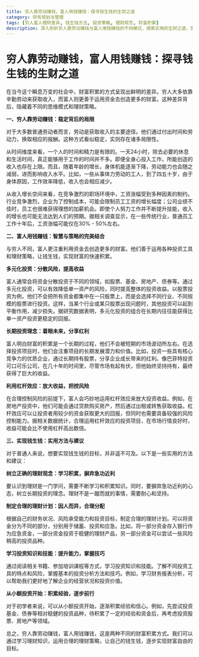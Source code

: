 ```yaml
---
title: 穷人靠劳动赚钱，富人用钱赚钱：探寻钱生钱的生财之道
category: 财务规划与管理
tags: [穷人富人理财差异, 钱生钱方法, 投资策略, 理财观念, 财富积累]
description: 深入剖析穷人靠劳动赚钱与富人用钱赚钱的不同模式，探索实用的生财之道，包括多元化投资、长期投资理念等，助您掌握钱生钱的技巧，迈向财富自由。
---
```


# 穷人靠劳动赚钱，富人用钱赚钱：探寻钱生钱的生财之道

在当今这个瞬息万变的社会中，财富积累的方式呈现出鲜明的差异。穷人大多依靠辛勤劳动来获取收入，而富人则更善于运用资金去创造更多的财富。这种差异背后，隐藏着不同的思维模式和理财策略。

**一、穷人靠劳动赚钱：稳定背后的局限**

对于大多数普通劳动者而言，劳动是获取收入的主要途径。他们通过付出时间和劳动力，换取相应的报酬。这种方式看似稳定，实则存在诸多局限性。

从时间维度来看，一个人的时间和精力是有限的。一天24小时，除去必要的休息和生活时间，真正能够用于工作的时间并不多。即便全身心投入工作，所能创造的收入也存在上限。而且，随着年龄的增长，身体机能逐渐下降，劳动能力也会随之减弱，进而影响收入水平。比如，一些从事体力劳动的工人，到了四五十岁，由于身体原因，工作效率降低，收入也会相应减少。

从收入增长空间来看，在竞争激烈的职场环境中，工资涨幅受到多种因素的制约。行业竞争激烈，企业为了控制成本，可能会限制员工工资的增长幅度；公司业绩不佳时，员工也很难获得理想的加薪机会。即使个人努力工作并不断提升技能，收入的增长也可能无法达到人们的预期。据相关调查显示，在一些传统行业，普通员工工作十年后，工资涨幅可能仅在30% - 50%左右。

**二、富人用钱赚钱：智慧与策略的完美结合**

与穷人不同，富人更注重利用资金去创造更多的财富。他们善于运用各种投资工具和理财策略，让钱生钱，实现财富的快速积累。

**多元化投资：分散风险，提高收益**

富人通常会将资金分散投资于不同的领域，如股票、基金、房地产、债券等。通过多元化投资，可以有效降低单一资产的风险，同时提高整体的投资收益。以股票投资为例，他们不会把所有资金都集中在一只股票上，而是会选择不同行业、不同规模的股票进行投资。这样，当某个行业或某只股票出现问题时，其他投资可以起到平衡作用，减少损失。据研究数据表明，多元化投资的组合在长期内往往能获得比单一资产投资更稳定的回报。

**长期投资理念：着眼未来，分享红利**

富人明白财富的积累是一个长期的过程，他们不会被短期的市场波动所左右。在选择投资项目时，他们会注重项目的长期发展潜力和价值。比如，投资一些具有核心竞争力的优质企业，通过长期持有股票，分享企业成长带来的红利。像巴菲特投资可口可乐公司，在几十年的时间里，尽管市场有起有伏，但他始终坚持持有，最终获得了巨大的收益。

**利用杠杆效应：放大收益，把控风险**

在合理控制风险的前提下，富人会巧妙地运用杠杆效应来放大投资收益。例如，在房地产投资中，他们可能会通过贷款购买房产，然后通过出租或转售获取收益。杠杆效应可以让投资者用较少的资金获取更大的回报，但同时也需要具备较强的风险控制能力。据相关数据统计，合理运用杠杆效应的投资项目，在市场行情良好时，收益可能会比不使用杠杆高出数倍。

**三、实现钱生钱：实用方法与建议**

对于普通人来说，想要实现钱生钱的目标，并非遥不可及。以下是一些实用的方法和建议：

**树立正确的理财观念：学习积累，摒弃急功近利**

要认识到理财是一门学问，需要不断学习和积累知识。同时，要摒弃急功近利的心态，树立长期投资的理念。理财不是一蹴而就的事情，需要耐心和坚持。

**制定合理的理财计划：因人而异，合理分配**

根据自己的财务状况、风险承受能力和投资目标，制定合理的理财计划。可以将资金分为不同的部分，分别用于储蓄、投资和应急。比如，将一部分资金存入银行作为应急资金，一部分资金投资于稳健的理财产品，另一部分资金可以尝试一些风险稍高的投资品种。

**学习投资知识和技能：提升能力，掌握技巧**

通过阅读相关书籍、参加培训课程等方式，学习投资知识和技能。了解不同投资工具的特点和风险，掌握基本的投资分析方法和技巧。例如，学习财务报表分析，可以帮助我们更好地了解企业的经营状况和投资价值。

**从小额投资开始：积累经验，逐步前行**

对于初学者来说，可以从小额投资开始，逐渐积累经验和信心。例如，先尝试投资基金、债券等相对稳健的投资品种，待积累了一定的经验和资金后，再考虑投资股票、房地产等领域。

总之，穷人靠劳动赚钱，富人用钱赚钱，这是两种不同的财富积累方式。我们可以通过学习理财知识，运用合理的理财策略，让自己的钱生钱，逐步实现财富自由的目标。